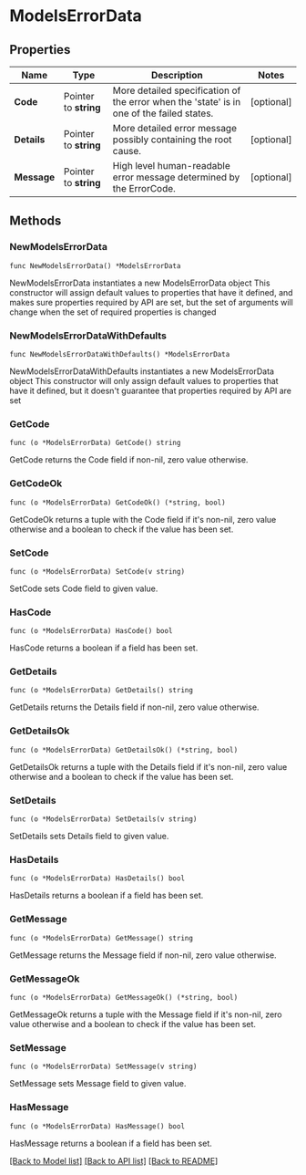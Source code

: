 # ModelsErrorData

## Properties

Name | Type | Description | Notes
------------ | ------------- | ------------- | -------------
**Code** | Pointer to **string** | More detailed specification of the error when the &#39;state&#39; is in one of the failed states. | [optional] 
**Details** | Pointer to **string** | More detailed error message possibly containing the root cause. | [optional] 
**Message** | Pointer to **string** | High level human-readable error message determined by the ErrorCode. | [optional] 

## Methods

### NewModelsErrorData

`func NewModelsErrorData() *ModelsErrorData`

NewModelsErrorData instantiates a new ModelsErrorData object
This constructor will assign default values to properties that have it defined,
and makes sure properties required by API are set, but the set of arguments
will change when the set of required properties is changed

### NewModelsErrorDataWithDefaults

`func NewModelsErrorDataWithDefaults() *ModelsErrorData`

NewModelsErrorDataWithDefaults instantiates a new ModelsErrorData object
This constructor will only assign default values to properties that have it defined,
but it doesn't guarantee that properties required by API are set

### GetCode

`func (o *ModelsErrorData) GetCode() string`

GetCode returns the Code field if non-nil, zero value otherwise.

### GetCodeOk

`func (o *ModelsErrorData) GetCodeOk() (*string, bool)`

GetCodeOk returns a tuple with the Code field if it's non-nil, zero value otherwise
and a boolean to check if the value has been set.

### SetCode

`func (o *ModelsErrorData) SetCode(v string)`

SetCode sets Code field to given value.

### HasCode

`func (o *ModelsErrorData) HasCode() bool`

HasCode returns a boolean if a field has been set.

### GetDetails

`func (o *ModelsErrorData) GetDetails() string`

GetDetails returns the Details field if non-nil, zero value otherwise.

### GetDetailsOk

`func (o *ModelsErrorData) GetDetailsOk() (*string, bool)`

GetDetailsOk returns a tuple with the Details field if it's non-nil, zero value otherwise
and a boolean to check if the value has been set.

### SetDetails

`func (o *ModelsErrorData) SetDetails(v string)`

SetDetails sets Details field to given value.

### HasDetails

`func (o *ModelsErrorData) HasDetails() bool`

HasDetails returns a boolean if a field has been set.

### GetMessage

`func (o *ModelsErrorData) GetMessage() string`

GetMessage returns the Message field if non-nil, zero value otherwise.

### GetMessageOk

`func (o *ModelsErrorData) GetMessageOk() (*string, bool)`

GetMessageOk returns a tuple with the Message field if it's non-nil, zero value otherwise
and a boolean to check if the value has been set.

### SetMessage

`func (o *ModelsErrorData) SetMessage(v string)`

SetMessage sets Message field to given value.

### HasMessage

`func (o *ModelsErrorData) HasMessage() bool`

HasMessage returns a boolean if a field has been set.


[[Back to Model list]](../README.md#documentation-for-models) [[Back to API list]](../README.md#documentation-for-api-endpoints) [[Back to README]](../README.md)


